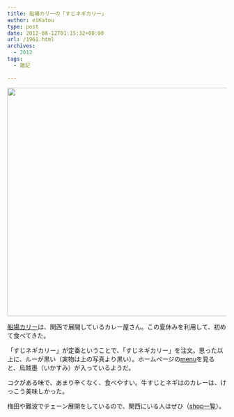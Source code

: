```yaml
---
title: 船場カリーの「すじネギカリー」
author: eiKatou
type: post
date: 2012-08-12T01:15:32+00:00
url: /1961.html
archives:
  - 2012
tags:
  - 雑記

---
```

[<img src="./uploads/2012/08/201208_senbacurry.jpg" alt="" title="201208_senbacurry" width="602" height="525" class="alignnone size-full wp-image-1962" srcset="./uploads/2012/08/201208_senbacurry.jpg 602w, ./uploads/2012/08/201208_senbacurry-300x261.jpg 300w, ./uploads/2012/08/201208_senbacurry-344x300.jpg 344w" sizes="(max-width: 602px) 100vw, 602px" />][1]
  
[船場カリー][2]は、関西で展開しているカレー屋さん。この夏休みを利用して、初めて食べてきた。

「すじネギカリー」が定番ということで、「すじネギカリー」を注文。思った以上に、ルーが黒い（実物は上の写真より黒い）。ホームページの[menu][3]を見ると、烏賊墨（いかすみ）が入っているようだ。

コクがある味で、あまり辛くなく、食べやすい。牛すじとネギはのカレーは、けっこう美味しかった。

梅田や難波でチェーン展開をしているので、関西にいる人はぜひ（[shop一覧][4]）。

 [1]: ./uploads/2012/08/201208_senbacurry.jpg
 [2]: http://www.curryhouse.co.jp/index.html
 [3]: http://www.curryhouse.co.jp/menu.html
 [4]: http://www.curryhouse.co.jp/shop3.html
